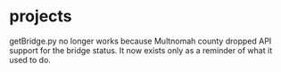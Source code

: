 # projects

getBridge.py no longer works because Multnomah county dropped API support for the bridge status. It now exists only as a reminder of what it used to do.
